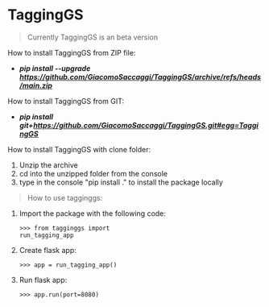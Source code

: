 
# TaggingGS

> Currently TaggingGS is an beta version

How to install TaggingGS from ZIP file:
- ***pip install --upgrade https://github.com/GiacomoSaccaggi/TaggingGS/archive/refs/heads/main.zip***

How to install TaggingGS from GIT:
 
- ***pip install git+https://github.com/GiacomoSaccaggi/TaggingGS.git#egg=TaggingGS***



How to install TaggingGS with clone folder:
1. Unzip the archive
2. cd into the unzipped folder from the console
3. type in the console "pip install ." to install the package locally


> How to use tagginggs:
1. Import the package with the following code:

	<code>>>> from tagginggs import run_tagging_app</code>


	
2. Create flask app:

	<code>>>> app = run_tagging_app()</code>



3. Run flask app:

	<code>>>> app.run(port=8080)</code>

